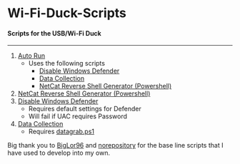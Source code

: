 # Wi-Fi-Duck-Scripts


#### Scripts for the USB/Wi-Fi Duck
----
1. [Auto Run](https://github.com/HonkinWaffles/Wi-Fi-Ducky-Scripts/blob/main/Auto%20Run.txt)
    * Uses the following scripts
        * [Disable Windows Defender](https://github.com/HonkinWaffles/Wi-Fi-Ducky-Scripts/blob/main/Disable%20Windows%20Defender)
        * [Data Collection](https://github.com/HonkinWaffles/Wi-Fi-Ducky-Scripts/blob/main/Data-Collection/Data%20Collection.txt)
        * [NetCat Reverse Shell Generator (Powershell)](https://github.com/HonkinWaffles/Wi-Fi-Ducky-Scripts/blob/main/NetCat%20Reverse%20Shell%20Generator%20(Powershell))
1. [NetCat Reverse Shell Generator (Powershell)](https://github.com/HonkinWaffles/Wi-Fi-Ducky-Scripts/blob/main/NetCat%20Reverse%20Shell%20Generator%20(Powershell))
1. [Disable Windows Defender](https://github.com/HonkinWaffles/Wi-Fi-Ducky-Scripts/blob/main/Disable%20Windows%20Defender)
    * Requires default settings for Defender
    * Will fail if UAC requires Password
1. [Data Collection](https://github.com/HonkinWaffles/Wi-Fi-Ducky-Scripts/blob/main/Data-Collection/Data%20Collection.txt)
    * Requires [datagrab.ps1](https://github.com/HonkinWaffles/Wi-Fi-Ducky-Scripts/blob/main/Data-Collection/datagrab.ps1)






Big thank you to [BigLor96](https://github.com/BigLor96/Netcat-Revershell-NEW) and [norepository](https://github.com/norepository/wifi-grabber-rubberducky) for the base line scripts that I have used to develop into my own. 
